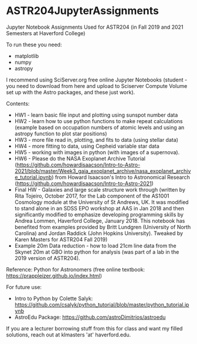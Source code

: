 # ASTR204JupyterAssignments
Jupyter Notebook Assignments Used for ASTR204 (in Fall 2019 and 2021 Semesters at Haverford College)

To run these you need: 
* matplotlib
* numpy
* astropy

I recommend using SciServer.org free online Jupyter Notebooks (student - you need to download from here and upload to Sciserver Compute Volume set up with the Astro packages, and these just work). 

Contents: 
* HW1 - learn basic file input and plotting using sunspot number data
* HW2 - learn how to use python functions to make repeat calculations (example based on occupation numbers of atomic levels and using an astropy function to plot star positions)
* HW3 - more file read in, plotting, and fits to data (using stellar data)
* HW4 - more fitting to data, using Cepheid variable star data
* HW5 - working with images in python (with images of a supernova). 
* HW6 - Please do the NASA Exoplanet Archive Tutorial (https://github.com/howardisaacson/Intro-to-Astro-2021/blob/master/Week3_gaia_exoplanet_archive/nasa_exoplanet_archive_tutorial.ipynb) from Howard Isaacson's Intro to Astronomical Research (https://github.com/howardisaacson/Intro-to-Astro-2021)
* Final HW - Galaxies and large scale structure work through (written by Rita Tojeiro, October 2017, for the Lab component of the AS1001 Cosmology module at the University of St Andrews, UK. It was modified to stand alone in an SDSS EPO workshop at AAS in Jan 2018 and then significantly modified to emphasize developing programming skills by Andrea Lommen, Haverford College, January 2018. This notebook has benefited from examples provided by Britt Lundgren (University of North Carolina) and Jordan Raddick (John Hopkins University). Tweaked by Karen Masters for ASTR204 Fall 2019) 
* Example 20m Data reduction - how to load 21cm line data from the Skynet 20m at GBO into python for analysis (was part of a lab in the 2019 version of ASTR204). 


Reference: Python for Astronomers (free online textbook: https://prappleizer.github.io/index.html)

For future use: 
* Intro to Python by Colette Salyk: https://github.com/csalyk/python_tutorial/blob/master/python_tutorial.ipynb
* AstroEdu Package: https://github.com/astroDimitrios/astroedu 

If you are a lecturer borrowing stuff from this for class and want my filled solutions, reach out at 
 klmasters 'at' haverford.edu.